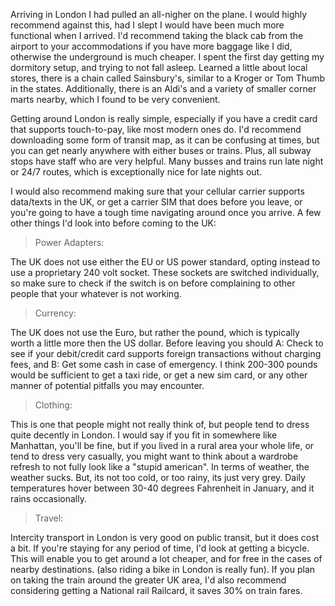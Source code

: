 
Arriving in London I had pulled an all-nigher on the plane. I would highly recommend against this, had I slept I would have been much more functional when I arrived. I'd recommend taking the black cab from the airport to your accommodations if you have more baggage like I did, otherwise the underground is much cheaper. I spent the first day getting my dormitory setup, and trying to not fall asleep. Learned a little about local stores, there is a chain called Sainsbury's, similar to a Kroger or Tom Thumb in the states. Additionally, there is an Aldi's and a variety of smaller corner marts nearby, which I found to be very convenient. 

Getting around London is really simple, especially if you have a credit card that supports touch-to-pay, like most modern ones do. I'd recommend downloading some form of transit map, as it can be confusing at times, but you can get nearly anywhere with either buses or trains. Plus, all subway stops have staff who are very helpful. Many busses and trains run late night or 24/7 routes, which is exceptionally nice for late nights out. 

I would also recommend making sure that your cellular carrier supports data/texts in the UK, or get a carrier SIM that does before you leave, or you're going to have a tough time navigating around once you arrive. A few other things I'd look into before coming to the UK: 

> Power Adapters:

The UK does not use either the EU or US power standard, opting instead to use a proprietary 240 volt socket. These sockets are switched individually, so make sure to check if the switch is on before complaining to other people that your whatever is not working. 

> Currency:

The UK does not use the Euro, but rather the pound, which is typically worth a little more then the US dollar. Before leaving you should A: Check to see if your debit/credit card supports foreign transactions without charging fees, and B: Get some cash in case of emergency. I think 200-300 pounds would be sufficient to get a taxi ride, or get a new sim card, or any other manner of potential pitfalls you may encounter. 

> Clothing:

This is one that people might not really think of, but people tend to dress quite decently in London. I would say if you fit in somewhere like Manhattan, you'll be fine, but if you lived in a rural area your whole life, or tend to dress very casually, you might want to think about a wardrobe refresh to not fully look like a "stupid american". In terms of weather, the weather sucks. But, its not too cold, or too rainy, its just very grey. Daily temperatures hover between 30-40 degrees Fahrenheit in January, and it rains occasionally.

> Travel:

Intercity transport in London is very good on public transit, but it does cost a bit. If you're staying for any period of time, I'd look at getting a bicycle. This will enable you to get around a lot cheaper, and for free in the cases of nearby destinations. (also riding a bike in London is really fun). If you plan on taking the train around the greater UK area, I'd also recommend considering getting a National rail Railcard, it saves 30% on train fares. 





